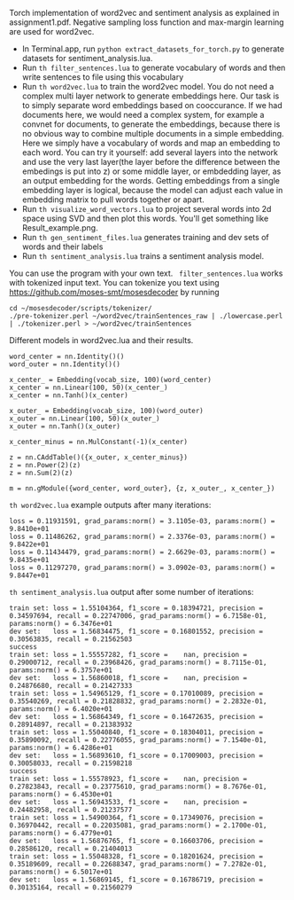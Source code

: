 Torch implementation of word2vec and sentiment analysis as explained in assignment1.pdf. Negative sampling loss function and max-margin learning are used for word2vec.

- In Terminal.app, run ```python extract_datasets_for_torch.py``` to generate datasets for sentiment_analysis.lua.
- Run ```th filter_sentences.lua``` to generate vocabulary of words and then write sentences to file using this vocabulary
- Run ```th word2vec.lua``` to train the word2vec model. You do not need a complex multi layer network to generate embeddings here. Our task is to simply separate word embeddings based on cooccurance. If we had documents here, we would need a complex system, for example a convnet for documents, to generate the embeddings, because there is no obvious way to combine multiple documents in a simple embedding. Here we simply have a vocabulary of words and map an embedding to each word. You can try it yourself: add several layers into the network and use the very last layer(the layer before the difference between the embedings is put into z) or some middle layer, or embdedding layer, as an output embedding for the words. Getting embeddings from a single embedding layer is logical, because the model can adjust each value in embedding matrix to pull words together or apart.
- Run ```th visualize_word_vectors.lua``` to project several words into 2d space using SVD and then plot this words. You'll get something like Result_example.png.
- Run ```th gen_sentiment_files.lua``` generates training and dev sets of words and their labels
- Run ```th sentiment_analysis.lua``` trains a sentiment analysis model.

You can use the program with your own text. ``` filter_sentences.lua``` works with tokenized input text. You can tokenize you text using https://github.com/moses-smt/mosesdecoder by running 
```
cd ~/mosesdecoder/scripts/tokenizer/ 
./pre-tokenizer.perl ~/word2vec/trainSentences_raw | ./lowercase.perl | ./tokenizer.perl > ~/word2vec/trainSentences
``` 

Different models in word2vec.lua and their results.
```
word_center = nn.Identity()()
word_outer = nn.Identity()()

x_center_ = Embedding(vocab_size, 100)(word_center)
x_center = nn.Linear(100, 50)(x_center_)
x_center = nn.Tanh()(x_center)

x_outer_ = Embedding(vocab_size, 100)(word_outer)
x_outer = nn.Linear(100, 50)(x_outer_)
x_outer = nn.Tanh()(x_outer)

x_center_minus = nn.MulConstant(-1)(x_center)

z = nn.CAddTable()({x_outer, x_center_minus})
z = nn.Power(2)(z)
z = nn.Sum(2)(z)

m = nn.gModule({word_center, word_outer}, {z, x_outer_, x_center_})
```

```th word2vec.lua``` example outputs after many iterations:
```
loss = 0.11931591, grad_params:norm() = 3.1105e-03, params:norm() = 9.8410e+01	
loss = 0.11486262, grad_params:norm() = 2.3376e-03, params:norm() = 9.8422e+01	
loss = 0.11434479, grad_params:norm() = 2.6629e-03, params:norm() = 9.8435e+01	
loss = 0.11297270, grad_params:norm() = 3.0902e-03, params:norm() = 9.8447e+01
```

```th sentiment_analysis.lua``` output after some number of iterations:
```
train set: loss = 1.55104364, f1_score = 0.18394721, precision = 0.34597694, recall = 0.22747006, grad_params:norm() = 6.7158e-01, params:norm() = 6.3476e+01	
dev set:   loss = 1.56834475, f1_score = 0.16801552, precision = 0.30563835, recall = 0.21562503	
success	
train set: loss = 1.55557282, f1_score =    nan, precision = 0.29000712, recall = 0.23968426, grad_params:norm() = 8.7115e-01, params:norm() = 6.3757e+01	
dev set:   loss = 1.56860018, f1_score =    nan, precision = 0.24876680, recall = 0.21427333	
train set: loss = 1.54965129, f1_score = 0.17010089, precision = 0.35540269, recall = 0.21828832, grad_params:norm() = 2.2832e-01, params:norm() = 6.4020e+01	
dev set:   loss = 1.56864349, f1_score = 0.16472635, precision = 0.28914897, recall = 0.21383932	
train set: loss = 1.55040840, f1_score = 0.18304011, precision = 0.35890092, recall = 0.22776055, grad_params:norm() = 7.1540e-01, params:norm() = 6.4286e+01	
dev set:   loss = 1.56893610, f1_score = 0.17009003, precision = 0.30058033, recall = 0.21598218	
success	
train set: loss = 1.55578923, f1_score =    nan, precision = 0.27823843, recall = 0.23775610, grad_params:norm() = 8.7676e-01, params:norm() = 6.4530e+01	
dev set:   loss = 1.56943533, f1_score =    nan, precision = 0.24482958, recall = 0.21237577	
train set: loss = 1.54900364, f1_score = 0.17349076, precision = 0.36970442, recall = 0.22035081, grad_params:norm() = 2.1700e-01, params:norm() = 6.4779e+01	
dev set:   loss = 1.56876765, f1_score = 0.16603706, precision = 0.28586120, recall = 0.21404013	
train set: loss = 1.55048328, f1_score = 0.18201624, precision = 0.35189609, recall = 0.22688347, grad_params:norm() = 7.2782e-01, params:norm() = 6.5017e+01	
dev set:   loss = 1.56869145, f1_score = 0.16786719, precision = 0.30135164, recall = 0.21560279	

```
